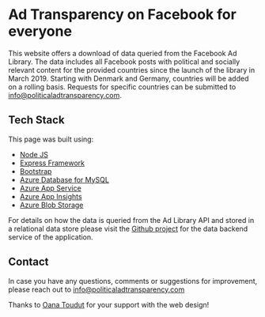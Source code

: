 # Ad Transparency on Facebook for everyone

This website offers a download of data queried from the Facebook Ad Library. The data includes all Facebook posts with political and socially relevant content for the provided countries since the launch of the library in March 2019. Starting with Denmark and Germany, countries will be added on a rolling basis. Requests for specific countries can be submitted to info@politicaladtransparency.com.

## Tech Stack

This page was built using:

- [Node JS](https://nodejs.org/en/)
- [Express Framework](https://expressjs.com/)
- [Bootstrap](https://getbootstrap.com/)
- [Azure Database for MySQL](https://azure.microsoft.com/en-us/services/mysql/)
- [Azure App Service](https://azure.microsoft.com/en-us/services/app-service/)
- [Azure App Insights](https://azure.microsoft.com/en-us/services/monitor/)
- [Azure Blob Storage](https://azure.microsoft.com/en-us/services/storage/blobs/)

For details on how the data is queried from the Ad Library API and stored in a relational data store please visit the [Github project](https://github.com/HerrMenschenrechte/electiondata-backend) for the data backend service of the application.

## Contact

In case you have any questions, comments or suggestions for improvement, please reach out to info@politicaladtransparency.com

Thanks to [Oana Toudut](https://www.linkedin.com/in/oanatoudut) for your support with the web design!

